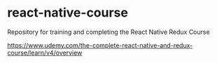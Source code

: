 # react-native-course
Repository for training and completing the React Native Redux Course

https://www.udemy.com/the-complete-react-native-and-redux-course/learn/v4/overview
